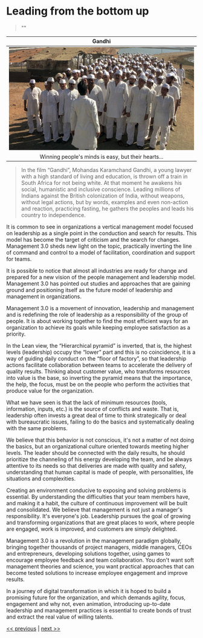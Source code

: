 # Leading from the bottom up

>""

| Gandhi |
| :---: |
|![](../../images/leading_from_the_bottom_up.png)|
|Winning people's minds is easy, but their hearts...|

>In the film “Gandhi”, Mohandas Karamchand Gandhi, a young lawyer with a high standard of living and education, is thrown off a train in South Africa for not being white. At that moment he awakens his social, humanistic and inclusive conscience. Leading millions of Indians against the British colonization of India, without weapons, without legal actions, but by words, examples and even non-action and reaction, practicing fasting, he gathers the peoples and leads his country to independence.

It is common to see in organizations a vertical management model focused on leadership as a single point in the conduction and search for results. This model has become the target of criticism and the search for changes. Management 3.0 sheds new light on the topic, practically inverting the line of command and control to a model of facilitation, coordination and support for teams.

It is possible to notice that almost all industries are ready for change and prepared for a new vision of the people management and leadership model. Management 3.0 has pointed out studies and approaches that are gaining ground and positioning itself as the future model of leadership and management in organizations.

Management 3.0 is a movement of innovation, leadership and management and is redefining the role of leadership as a responsibility of the group of people. It is about working together to find the most efficient ways for an organization to achieve its goals while keeping employee satisfaction as a priority.

In the Lean view, the “Hierarchical pyramid” is inverted, that is, the highest levels (leadership) occupy the “lower” part and this is no coincidence, it is a way of guiding daily conduct on the “floor of factory”, so that leadership actions facilitate collaboration between teams to accelerate the delivery of quality results. Thinking about customer value, who transforms resources into value is the base, so inverting the pyramid means that the importance, the help, the focus, must be on the people who perform the activities that produce value for the organization.

What we have seen is that the lack of minimum resources (tools, information, inputs, etc.) is the source of conflicts and waste. That is, leadership often invests a great deal of time to think strategically or deal with bureaucratic issues, failing to do the basics and systematically dealing with the same problems.

We believe that this behavior is not conscious, it's not a matter of not doing the basics, but an organizational culture oriented towards meeting higher levels. The leader should be connected with the daily results, he should prioritize the channeling of his energy developing the team, and be always attentive to its needs so that deliveries are made with quality and safety, understanding that human capital is made of people, with personalities, life situations and complexities.

Creating an environment conducive to exposing and solving problems is essential. By understanding the difficulties that your team members have, and making it a habit, the culture of continuous improvement will be built and consolidated. We believe that management is not just a manager's responsibility. It's everyone's job. Leadership pursues the goal of growing and transforming organizations that are great places to work, where people are engaged, work is improved, and customers are simply delighted.

Management 3.0 is a revolution in the management paradigm globally, bringing together thousands of project managers, middle managers, CEOs and entrepreneurs, developing solutions together, using games to encourage employee feedback and team collaboration. You don't want soft management theories and science, you want practical approaches that can become tested solutions to increase employee engagement and improve results.

In a journey of digital transformation in which it is hoped to build a promising future for the organization, and which demands agility, focus, engagement and why not, even animation, introducing up-to-date leadership and management practices is essential to create bonds of trust and extract the real value of willing talents.

[<< previous](6-whats_up_to_you.md) | [next >>](8-your_worst_enemy_you.md)
